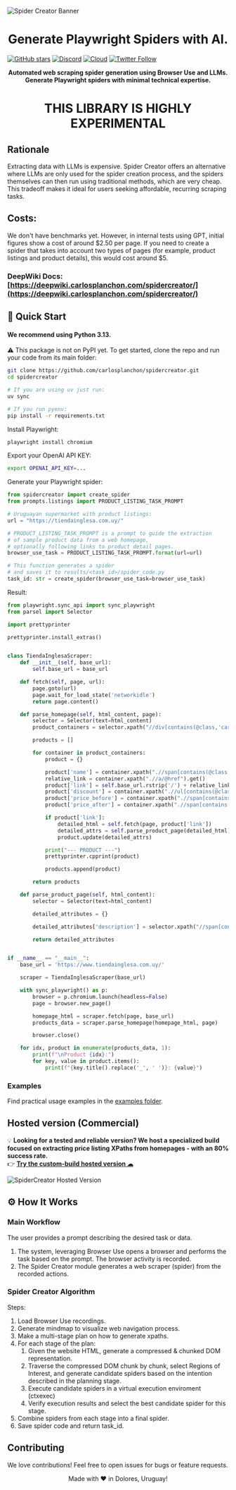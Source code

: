 ![Spider Creator Banner](assets/spidercreator_banner.png)

<h1 align="center">Generate Playwright Spiders with AI.</h1>

[![GitHub stars](https://img.shields.io/github/stars/carlosplanchon/spidercreator?style=social)](https://github.com/carlosplanchon/spidercreator/stargazers)
[![Discord](https://img.shields.io/discord/1339895894434123777?color=7289DA&label=Discord&logo=discord&logoColor=white)](https://discord.gg/vxJFUhvgfh)
[![Cloud](https://img.shields.io/badge/Cloud-☁️-blue)](https://services.carlosplanchon.com/spidercreator/)
[![Twitter Follow](https://img.shields.io/twitter/follow/carlosplanchon?style=social)](https://x.com/carlosplanchon)

<p align="center"><strong>Automated web scraping spider generation using Browser Use and LLMs.<br>
Generate Playwright spiders with minimal technical expertise.</strong></p>

<h1 align="center">THIS LIBRARY IS HIGHLY EXPERIMENTAL</h1>

## Rationale

Extracting data with LLMs is expensive. Spider Creator offers an alternative where LLMs are only used for the spider creation process, and the spiders themselves can then run using traditional methods, which are very cheap.
This tradeoff makes it ideal for users seeking affordable, recurring scraping tasks.

## Costs:
We don't have benchmarks yet. However, in internal tests using GPT, initial figures show a cost of around $2.50 per page. If you need to create a spider that takes into account two types of pages (for example, product listings and product details), this would cost around $5.

### DeepWiki Docs: [https://deepwiki.carlosplanchon.com/spidercreator/](https://deepwiki.carlosplanchon.com/spidercreator/)

## 🚀 Quick Start

#### We recommend using Python 3.13.

⚠️ This package is not on PyPI yet. To get started, clone the repo and run your code from its main folder:

```bash
git clone https://github.com/carlosplanchon/spidercreator.git
cd spidercreator

# If you are using uv just run:
uv sync

# If you run pyenv:
pip install -r requirements.txt
```

Install Playwright: 
```bash
playwright install chromium
```

Export your OpenAI API KEY:

```bash
export OPENAI_API_KEY=...
```

Generate your Playwright spider:

```python
from spidercreator import create_spider
from prompts.listings import PRODUCT_LISTING_TASK_PROMPT

# Uruguayan supermarket with product listings:
url = "https://tiendainglesa.com.uy/"

# PRODUCT_LISTING_TASK_PROMPT is a prompt to guide the extraction
# of sample product data from a web homepage,
# optionally following links to product detail pages.
browser_use_task = PRODUCT_LISTING_TASK_PROMPT.format(url=url)

# This function generates a spider
# and saves it to results/<task_id>/spider_code.py
task_id: str = create_spider(browser_use_task=browser_use_task)
```

Result:

```python
from playwright.sync_api import sync_playwright
from parsel import Selector

import prettyprinter

prettyprinter.install_extras()


class TiendaInglesaScraper:
    def __init__(self, base_url):
        self.base_url = base_url

    def fetch(self, page, url):
        page.goto(url)
        page.wait_for_load_state('networkidle')
        return page.content()

    def parse_homepage(self, html_content, page):
        selector = Selector(text=html_content)
        product_containers = selector.xpath("//div[contains(@class,'card-product-container')]")

        products = []

        for container in product_containers:
            product = {}

            product['name'] = container.xpath(".//span[contains(@class,'card-product-name')]/text()").get('').strip()
            relative_link = container.xpath(".//a/@href").get()
            product['link'] = self.base_url.rstrip('/') + relative_link if relative_link else None
            product['discount'] = container.xpath(".//ul[contains(@class,'card-product-promo')]//li[contains(@class,'card-product-badge')]/text()").get('').strip()
            product['price_before'] = container.xpath(".//span[contains(@class,'wTxtProductPriceBefore')]/text()").get('').strip()
            product['price_after'] = container.xpath(".//span[contains(@class,'ProductPrice')]/text()").get('').strip()

            if product['link']:
                detailed_html = self.fetch(page, product['link'])
                detailed_attrs = self.parse_product_page(detailed_html)
                product.update(detailed_attrs)

            print("--- PRODUCT ---")
            prettyprinter.cpprint(product)

            products.append(product)

        return products

    def parse_product_page(self, html_content):
        selector = Selector(text=html_content)

        detailed_attributes = {}

        detailed_attributes['description'] = selector.xpath("//span[contains(@class, 'ProductDescription')]/text()").get('').strip()

        return detailed_attributes


if __name__ == "__main__":
    base_url = 'https://www.tiendainglesa.com.uy/'

    scraper = TiendaInglesaScraper(base_url)

    with sync_playwright() as p:
        browser = p.chromium.launch(headless=False)
        page = browser.new_page()

        homepage_html = scraper.fetch(page, base_url)
        products_data = scraper.parse_homepage(homepage_html, page)

        browser.close()

    for idx, product in enumerate(products_data, 1):
        print(f"\nProduct {idx}:")
        for key, value in product.items():
            print(f"{key.title().replace('_', ' ')}: {value}")
```

### Examples

Find practical usage examples in the [examples folder](examples/).

## Hosted version (Commercial)
💡 <strong>Looking for a tested and reliable version? We host a specialized build focused on extracting price listing XPaths from homepages - with an 80% success rate.</strong>  
👉 **[Try the custom-build hosted version ☁︎](https://services.carlosplanchon.com/spidercreator/)**

![SpiderCreator Hosted Version](assets/spidercreator_hosted.png)

## ⚙️ How It Works

### Main Workflow

The user provides a prompt describing the desired task or data.
1. The system, leveraging Browser Use opens a browser and performs the task based on the prompt. The browser activity is recorded.
2. The Spider Creator module generates a web scraper (spider) from the recorded actions.

### Spider Creator Algorithm

Steps:
1. Load Browser Use recordings.
2. Generate mindmap to visualize web navigation process.
3. Make a multi-stage plan on how to generate xpaths.
4. For each stage of the plan:
    1. Given the website HTML, generate a compressed & chunked DOM representation.
    2. Traverse the compressed DOM chunk by chunk, select Regions of Interest, and generate candidate spiders based on the intention described in the planning stage.
    3. Execute candidate spiders in a virtual execution enviroment (ctxexec)
    4. Verify execution results and select the best candidate spider for this stage.
5. Combine spiders from each stage into a final spider.
6. Save spider code and return task_id.

## Contributing

We love contributions! Feel free to open issues for bugs or feature requests.

<div align="center">
Made with ❤️ in Dolores, Uruguay!
 </div>
